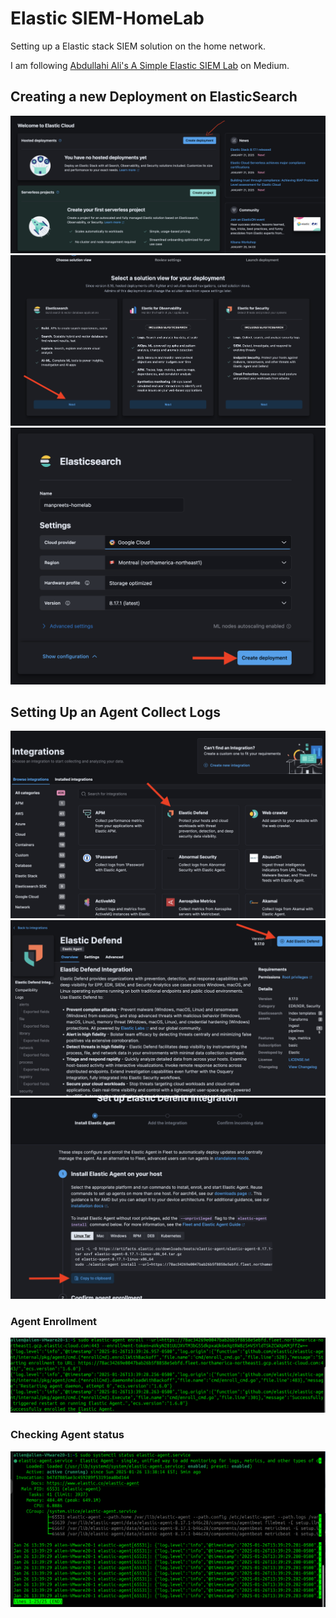 # Elastic SIEM-HomeLab
Setting up a Elastic stack SIEM solution on the home network.

I am following [Abdullahi Ali's A Simple Elastic SIEM Lab](https://medium.com/@aali23/a-simple-elastic-siem-lab-6765159ee2b2]) on Medium.

## Creating a new Deployment on ElasticSearch

![Deployment1](/Deployment1.png?raw=true "Deployment Page-1")
![Deployment2](/Deployment2.png?raw=true "Deployment Page-2")
![Deployment3](/Deployment3.png?raw=true "Deployment Page-3")

## Setting Up an Agent Collect Logs
![Agent1](/agent-enrol1.png?raw=true "Agent Enroll-1")
![Agent2](/agent-enrol2.png?raw=true "Agent Enroll-2")
![Agent3](/agent-enrol3.png?raw=true "Agent Enroll-3")
### Agent Enrollment
![Agent4](/agent-enrol4.png?raw=true "Agent Enroll-4")
### Checking Agent status
![Agent5](/agent-status.png?raw=true "Agent Status")
